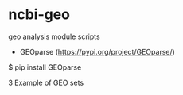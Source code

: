 # ncbi-geo
geo analysis module scripts

- GEOparse (https://pypi.org/project/GEOparse/)

$ pip install GEOparse

3 Example of GEO sets
